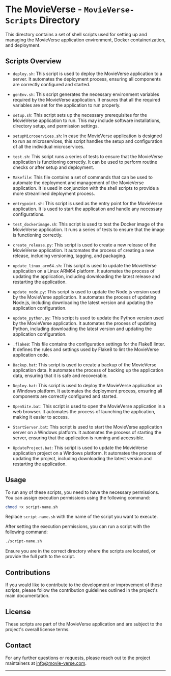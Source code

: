 # The MovieVerse - `MovieVerse-Scripts` Directory

This directory contains a set of shell scripts used for setting up and managing the MovieVerse application environment, Docker containerization, and deployment.

## Scripts Overview

- `deploy.sh`: This script is used to deploy the MovieVerse application to a server. It automates the deployment process, ensuring all components are correctly configured and started.

- `genEnv.sh`: This script generates the necessary environment variables required by the MovieVerse application. It ensures that all the required variables are set for the application to run properly.

- `setup.sh`: This script sets up the necessary prerequisites for the MovieVerse application to run. This may include software installations, directory setup, and permission settings.

- `setupMicroservices.sh`: In case the MovieVerse application is designed to run as microservices, this script handles the setup and configuration of all the individual microservices.

- `test.sh`: This script runs a series of tests to ensure that the MovieVerse application is functioning correctly. It can be used to perform routine checks or after setup and deployment.

- `Makefile`: This file contains a set of commands that can be used to automate the deployment and management of the MovieVerse application. It is used in conjunction with the shell scripts to provide a more streamlined deployment process.

- `entrypoint.sh`: This script is used as the entry point for the MovieVerse application. It is used to start the application and handle any necessary configurations.

- `test_dockerimage.sh`: This script is used to test the Docker image of the MovieVerse application. It runs a series of tests to ensure that the image is functioning correctly.

- `create_release.py`: This script is used to create a new release of the MovieVerse application. It automates the process of creating a new release, including versioning, tagging, and packaging.

- `update_linux_arm64.sh`: This script is used to update the MovieVerse application on a Linux ARM64 platform. It automates the process of updating the application, including downloading the latest release and restarting the application.

- `update_node.py`: This script is used to update the Node.js version used by the MovieVerse application. It automates the process of updating Node.js, including downloading the latest version and updating the application configuration.

- `update_python.py`: This script is used to update the Python version used by the MovieVerse application. It automates the process of updating Python, including downloading the latest version and updating the application configuration.

- `.flake8`: This file contains the configuration settings for the Flake8 linter. It defines the rules and settings used by Flake8 to lint the MovieVerse application code.

- `Backup.bat`: This script is used to create a backup of the MovieVerse application data. It automates the process of backing up the application data, ensuring that it is safe and recoverable.

- `Deploy.bat`: This script is used to deploy the MovieVerse application on a Windows platform. It automates the deployment process, ensuring all components are correctly configured and started.

- `OpenSite.bat`: This script is used to open the MovieVerse application in a web browser. It automates the process of launching the application, making it easier to access.

- `StartServer.bat`: This script is used to start the MovieVerse application server on a Windows platform. It automates the process of starting the server, ensuring that the application is running and accessible.

- `UpdateProject.bat`: This script is used to update the MovieVerse application project on a Windows platform. It automates the process of updating the project, including downloading the latest version and restarting the application.

## Usage

To run any of these scripts, you need to have the necessary permissions. You can assign execution permissions using the following command:

```bash
chmod +x script-name.sh
```

Replace `script-name.sh` with the name of the script you want to execute.

After setting the execution permissions, you can run a script with the following command:

```bash
./script-name.sh
```

Ensure you are in the correct directory where the scripts are located, or provide the full path to the script.

## Contributions

If you would like to contribute to the development or improvement of these scripts, please follow the contribution guidelines outlined in the project's main documentation.

## License

These scripts are part of the MovieVerse application and are subject to the project's overall license terms.

## Contact

For any further questions or requests, please reach out to the project maintainers at [info@movie-verse.com](mailto:info@movie-verse.com).

---
